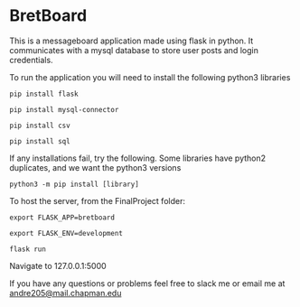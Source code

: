 # BretBoard

This is a messageboard application made using flask in python. It communicates with a mysql database to store user posts and login credentials.

To run the application you will need to install the following python3 libraries

	pip install flask

    pip install mysql-connector

    pip install csv

    pip install sql

If any installations fail, try the following. Some libraries have python2 duplicates, and we want the python3 versions

	python3 -m pip install [library]

To host the server, from the FinalProject folder:

	export FLASK_APP=bretboard

	export FLASK_ENV=development

	flask run

Navigate to 127.0.0.1:5000

If you have any questions or problems feel free to slack me or email me at andre205@mail.chapman.edu
